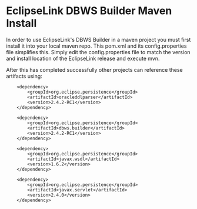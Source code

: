 EclipseLink DBWS Builder Maven Install
======================================

In order to use EclipseLink's DBWS Builder in a maven project you must first install it into your local maven repo. 
This pom.xml and its config.properties file simplifies this. Simply edit the config.properties file to match the version 
and install location of the EclipseLink release and execute mvn.

After this has completed successfully other projects can reference these artifacts using:

		<dependency>
			<groupId>org.eclipse.persistence</groupId>
			<artifactId>oracleddlparser</artifactId>
			<version>2.4.2-RC1</version>
		</dependency>

		<dependency>
			<groupId>org.eclipse.persistence</groupId>
			<artifactId>dbws.builder</artifactId>
			<version>2.4.2-RC1</version>
		</dependency>

		<dependency>
			<groupId>org.eclipse.persistence</groupId>
			<artifactId>javax.wsdl</artifactId>
			<version>1.6.2</version>
		</dependency>
		
		<dependency>
			<groupId>org.eclipse.persistence</groupId>
			<artifactId>javax.servlet</artifactId>
			<version>2.4.0</version>
		</dependency>
		